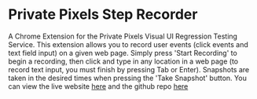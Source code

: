 # Private Pixels Step Recorder

A Chrome Extension for the Private Pixels Visual UI Regression Testing Service. This extension allows you to record user events (click events and text field input) on a given web page. Simply press 'Start Recording' to begin a recording, then click and type in any location in a web page (to record text input, you must finish by pressing Tab or Enter). Snapshots are
taken in the desired times when pressing the 'Take Snapshot' button. You can view the live website [here](https://boiling-island-8716.herokuapp.com/) and the github repo [here](https://github.com/lei-clearsky/doraemon)
